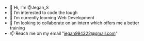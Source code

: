 - 👋 Hi, I’m @Jegan_S
- 👀 I’m interested to code the tough
- 🌱 I’m currently learning Web Development
- 💞️ I’m looking to collaborate on an intern which offers me a better training
- 📫 Reach me on my email "jegan994322@gmail.com"
